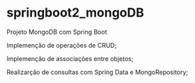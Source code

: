 # springboot2_mongoDB

Projeto MongoDB com Spring Boot

Implemenção de operações de CRUD;

Implemenção de associações entre objetos;

Realizarção de consultas com Spring Data e MongoRepository;
